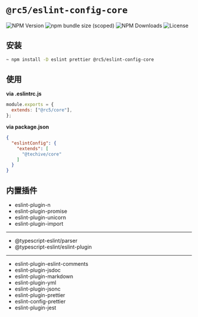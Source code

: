 # `@rc5/eslint-config-core`

<p>
  <img src="https://img.shields.io/npm/v/@rc5/eslint-config-core" alt="NPM Version" />
  <img src="https://img.shields.io/bundlephobia/minzip/@rc5/eslint-config-core" alt="npm bundle size (scoped)" >
  <img src="https://img.shields.io/npm/dm/@rc5/eslint-config-core.svg" alt="NPM Downloads" />
  <img src="https://img.shields.io/npm/l/@rc5/eslint-config-core" alt="License">
</p>

## 安装

```sh
~ npm install -D eslint prettier @rc5/eslint-config-core
```

## 使用

**via .eslintrc.js**

```js
module.exports = {
  extends: ["@rc5/core"],
};
```

**via package.json**

```json
{
  "eslintConfig": {
    "extends": [
      "@techive/core"
    ]
  }
}
```

## 内置插件

- eslint-plugin-n
- eslint-plugin-promise
- eslint-plugin-unicorn
- eslint-plugin-import

---

- @typescript-eslint/parser
- @typescript-eslint/eslint-plugin

---

- eslint-plugin-eslint-comments
- eslint-plugin-jsdoc
- eslint-plugin-markdown
- eslint-plugin-yml
- eslint-plugin-jsonc
- eslint-plugin-prettier
- eslint-config-prettier
- eslint-plugin-jest
